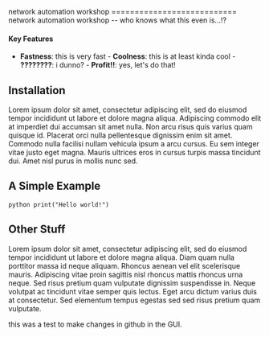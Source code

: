 network automation workshop =========================== network automation workshop -- who knows what this even is...!?
#### Key Features
- __Fastness__: this is very fast - __Coolness__: this is at least kinda cool - __????????__: i dunno? - __Profit!!__: yes, let's do that!
## Installation
Lorem ipsum dolor sit amet, consectetur adipiscing elit, sed do eiusmod tempor incididunt ut labore et dolore magna aliqua. Adipiscing commodo elit at imperdiet dui accumsan sit amet 
nulla. Non arcu risus quis varius quam quisque id. Placerat orci nulla pellentesque dignissim enim sit amet. Commodo nulla facilisi nullam vehicula ipsum a arcu cursus. Eu sem 
integer vitae justo eget magna. Mauris ultrices eros in cursus turpis massa tincidunt dui. Amet nisl purus in mollis nunc sed.
## A Simple Example
```python print("Hello world!") ```
## Other Stuff
Lorem ipsum dolor sit amet, consectetur adipiscing elit, sed do eiusmod tempor incididunt ut labore et dolore magna aliqua. Diam quam nulla porttitor massa id neque aliquam. Rhoncus 
aenean vel elit scelerisque mauris. Adipiscing vitae proin sagittis nisl rhoncus mattis rhoncus urna neque. Sed risus pretium quam vulputate dignissim suspendisse in.
Neque volutpat ac tincidunt vitae semper quis lectus. Eget arcu dictum varius duis at consectetur. Sed elementum tempus egestas sed sed risus pretium quam vulputate.

this was a test to make changes in github in the GUI.
